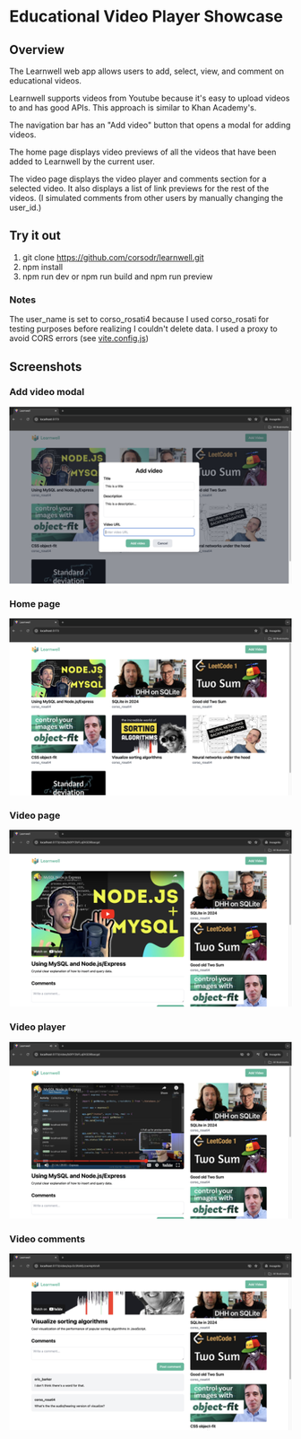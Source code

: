 # Educational Video Player Showcase

## Overview 
The Learnwell web app allows users to add, select, view, and comment on educational videos. 

Learnwell supports videos from Youtube because it's easy to upload videos to and has good APIs. This approach is similar to Khan Academy's. 

The navigation bar has an "Add video" button that opens a modal for adding videos. 

The home page displays video previews of all the videos that have been added to Learnwell by the current user. 

The video page displays the video player and comments section for a selected video. It also displays a list of link previews for the rest of the videos. (I simulated comments from other users by manually changing the user_id.)


## Try it out 
1) git clone https://github.com/corsodr/learnwell.git
2) npm install
3) npm run dev or npm run build and npm run preview 

### Notes 
The user_name is set to corso_rosati4 because I used corso_rosati for testing purposes before realizing I couldn't delete data. I used a proxy to avoid CORS errors (see [vite.config.js](https://github.com/corsodr/learnwell/blob/main/vite.config.js))

## Screenshots 

### Add video modal 

![Add video modal screenshot](public/modal.png)

### Home page 

![Home page screenshot](public/home-page.png)

### Video page 

![Video page screenshot](public/video-page.png)

### Video player 

![Video player screenshot](public/video-player.png)

### Video comments 

![Video comments screenshot](public/comments.png)
